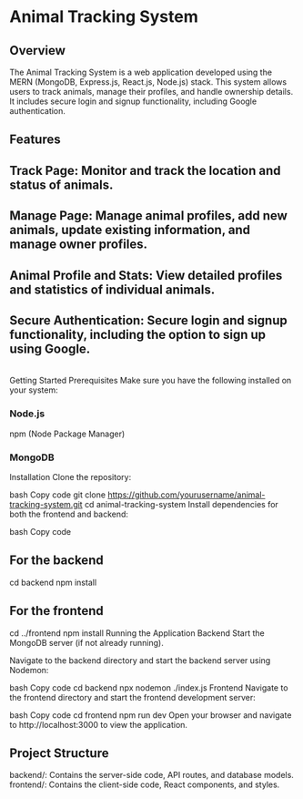 # Animal Tracking System
## Overview
The Animal Tracking System is a web application developed using the MERN (MongoDB, Express.js, React.js, Node.js) stack. This system allows users to track animals, manage their profiles, and handle ownership details. It includes secure login and signup functionality, including Google authentication.

## Features
## Track Page: Monitor and track the location and status of animals.
## Manage Page: Manage animal profiles, add new animals, update existing information, and manage owner profiles.
## Animal Profile and Stats: View detailed profiles and statistics of individual animals.
## Secure Authentication: Secure login and signup functionality, including the option to sign up using Google.
</br>
Getting Started
Prerequisites
Make sure you have the following installed on your system:

### Node.js
npm (Node Package Manager)
### MongoDB
Installation
Clone the repository:

bash
Copy code
git clone https://github.com/yourusername/animal-tracking-system.git
cd animal-tracking-system
Install dependencies for both the frontend and backend:

bash
Copy code
## For the backend
cd backend
npm install

## For the frontend
cd ../frontend
npm install
Running the Application
Backend
Start the MongoDB server (if not already running).

Navigate to the backend directory and start the backend server using Nodemon:

bash
Copy code
cd backend
npx nodemon ./index.js
Frontend
Navigate to the frontend directory and start the frontend development server:

bash
Copy code
cd frontend
npm run dev
Open your browser and navigate to http://localhost:3000 to view the application.

## Project Structure
backend/: Contains the server-side code, API routes, and database models.
frontend/: Contains the client-side code, React components, and styles.


